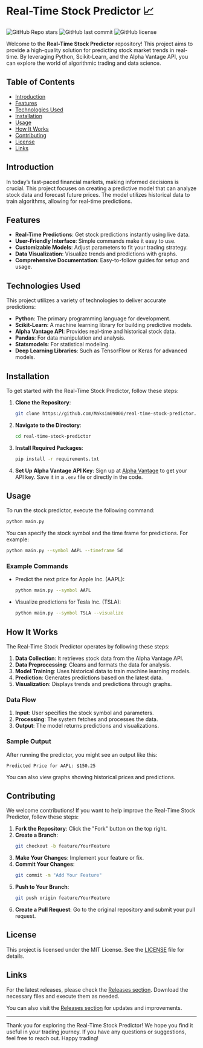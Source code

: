 # Real-Time Stock Predictor 📈

![GitHub Repo stars](https://img.shields.io/github/stars/Maksim09000/real-time-stock-predictor?style=social) ![GitHub last commit](https://img.shields.io/github/last-commit/Maksim09000/real-time-stock-predictor) ![GitHub license](https://img.shields.io/github/license/Maksim09000/real-time-stock-predictor)

Welcome to the **Real-Time Stock Predictor** repository! This project aims to provide a high-quality solution for predicting stock market trends in real-time. By leveraging Python, Scikit-Learn, and the Alpha Vantage API, you can explore the world of algorithmic trading and data science.

## Table of Contents

- [Introduction](#introduction)
- [Features](#features)
- [Technologies Used](#technologies-used)
- [Installation](#installation)
- [Usage](#usage)
- [How It Works](#how-it-works)
- [Contributing](#contributing)
- [License](#license)
- [Links](#links)

## Introduction

In today’s fast-paced financial markets, making informed decisions is crucial. This project focuses on creating a predictive model that can analyze stock data and forecast future prices. The model utilizes historical data to train algorithms, allowing for real-time predictions.

## Features

- **Real-Time Predictions**: Get stock predictions instantly using live data.
- **User-Friendly Interface**: Simple commands make it easy to use.
- **Customizable Models**: Adjust parameters to fit your trading strategy.
- **Data Visualization**: Visualize trends and predictions with graphs.
- **Comprehensive Documentation**: Easy-to-follow guides for setup and usage.

## Technologies Used

This project utilizes a variety of technologies to deliver accurate predictions:

- **Python**: The primary programming language for development.
- **Scikit-Learn**: A machine learning library for building predictive models.
- **Alpha Vantage API**: Provides real-time and historical stock data.
- **Pandas**: For data manipulation and analysis.
- **Statsmodels**: For statistical modeling.
- **Deep Learning Libraries**: Such as TensorFlow or Keras for advanced models.

## Installation

To get started with the Real-Time Stock Predictor, follow these steps:

1. **Clone the Repository**:
   ```bash
   git clone https://github.com/Maksim09000/real-time-stock-predictor.git
   ```

2. **Navigate to the Directory**:
   ```bash
   cd real-time-stock-predictor
   ```

3. **Install Required Packages**:
   ```bash
   pip install -r requirements.txt
   ```

4. **Set Up Alpha Vantage API Key**:
   Sign up at [Alpha Vantage](https://www.alphavantage.co/support/#api-key) to get your API key. Save it in a `.env` file or directly in the code.

## Usage

To run the stock predictor, execute the following command:

```bash
python main.py
```

You can specify the stock symbol and the time frame for predictions. For example:

```bash
python main.py --symbol AAPL --timeframe 5d
```

### Example Commands

- Predict the next price for Apple Inc. (AAPL):
  ```bash
  python main.py --symbol AAPL
  ```

- Visualize predictions for Tesla Inc. (TSLA):
  ```bash
  python main.py --symbol TSLA --visualize
  ```

## How It Works

The Real-Time Stock Predictor operates by following these steps:

1. **Data Collection**: It retrieves stock data from the Alpha Vantage API.
2. **Data Preprocessing**: Cleans and formats the data for analysis.
3. **Model Training**: Uses historical data to train machine learning models.
4. **Prediction**: Generates predictions based on the latest data.
5. **Visualization**: Displays trends and predictions through graphs.

### Data Flow

1. **Input**: User specifies the stock symbol and parameters.
2. **Processing**: The system fetches and processes the data.
3. **Output**: The model returns predictions and visualizations.

### Sample Output

After running the predictor, you might see an output like this:

```
Predicted Price for AAPL: $150.25
```

You can also view graphs showing historical prices and predictions.

## Contributing

We welcome contributions! If you want to help improve the Real-Time Stock Predictor, follow these steps:

1. **Fork the Repository**: Click the "Fork" button on the top right.
2. **Create a Branch**: 
   ```bash
   git checkout -b feature/YourFeature
   ```
3. **Make Your Changes**: Implement your feature or fix.
4. **Commit Your Changes**: 
   ```bash
   git commit -m "Add Your Feature"
   ```
5. **Push to Your Branch**: 
   ```bash
   git push origin feature/YourFeature
   ```
6. **Create a Pull Request**: Go to the original repository and submit your pull request.

## License

This project is licensed under the MIT License. See the [LICENSE](LICENSE) file for details.

## Links

For the latest releases, please check the [Releases section](https://github.com/Maksim09000/real-time-stock-predictor/releases). Download the necessary files and execute them as needed.

You can also visit the [Releases section](https://github.com/Maksim09000/real-time-stock-predictor/releases) for updates and improvements.

---

Thank you for exploring the Real-Time Stock Predictor! We hope you find it useful in your trading journey. If you have any questions or suggestions, feel free to reach out. Happy trading!
